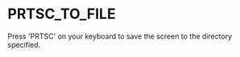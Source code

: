 PRTSC_TO_FILE
=============

Press 'PRTSC' on your keyboard to save the screen to the directory specified.
